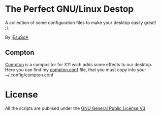 # The Perfect GNU/Linux Destop
A collection of some configuration files to make your desktop easily great! ;).

By [jEsuSdA](http://www.jesusda.com)

## Compton

[Compton](https://github.com/chjj/compton) is a compositor for X11 wich adds some effects to our desktop.
Here you can find my [compton.conf](compton/compton.conf) file, that you must copy into your ~/.config/compton.conf 


# License

All the scripts are publised under the [GNU General Public License V3](https://www.gnu.org/licenses/gpl.html).
